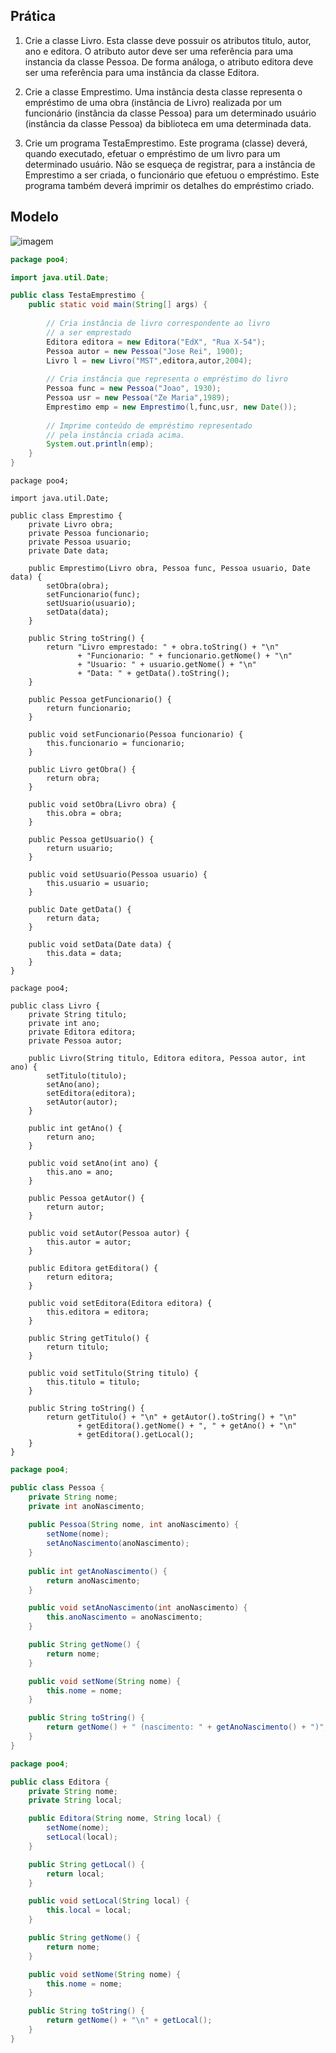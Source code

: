## Prática

 1. Crie a classe Livro. Esta classe deve possuir os atributos titulo, autor, ano e editora. 
 O atributo autor deve ser uma referência para uma instancia da classe Pessoa. 
 De forma análoga, o atributo editora deve ser uma referência para uma instância da classe Editora.
 
 1. Crie a classe Emprestimo. Uma instância desta classe representa o empréstimo de uma obra 
 (instância de Livro) realizada por um funcionário (instância da classe Pessoa) para um 
 determinado usuário (instância da classe Pessoa) da biblioteca em uma determinada data. 
 
 1. Crie um programa TestaEmprestimo. Este programa (classe) deverá, quando executado, 
 efetuar o empréstimo de um livro para um determinado usuário. Não se esqueça de registrar, 
 para a instância de Emprestimo a ser criada, o funcionário que efetuou o empréstimo. 
 Este programa também deverá imprimir os detalhes do empréstimo criado.

## Modelo

![imagem](./06.png)


```java
package poo4;

import java.util.Date;

public class TestaEmprestimo {
    public static void main(String[] args) {
        
        // Cria instância de livro correspondente ao livro
        // a ser emprestado
        Editora editora = new Editora("EdX", "Rua X-54");
        Pessoa autor = new Pessoa("Jose Rei", 1900);
        Livro l = new Livro("MST",editora,autor,2004);
        
        // Cria instância que representa o empréstimo do livro
        Pessoa func = new Pessoa("Joao", 1930);
        Pessoa usr = new Pessoa("Ze Maria",1989);
        Emprestimo emp = new Emprestimo(l,func,usr, new Date());
        
        // Imprime conteúdo de empréstimo representado
        // pela instância criada acima.
        System.out.println(emp);
    }
}
```


```jaa
package poo4;

import java.util.Date;

public class Emprestimo {
    private Livro obra;
    private Pessoa funcionario;
    private Pessoa usuario;
    private Date data;
    
    public Emprestimo(Livro obra, Pessoa func, Pessoa usuario, Date data) {
        setObra(obra);
        setFuncionario(func);
        setUsuario(usuario);
        setData(data);
    }
    
    public String toString() {
        return "Livro emprestado: " + obra.toString() + "\n"
               + "Funcionario: " + funcionario.getNome() + "\n"
               + "Usuario: " + usuario.getNome() + "\n"
               + "Data: " + getData().toString();
    }

    public Pessoa getFuncionario() {
        return funcionario;
    }

    public void setFuncionario(Pessoa funcionario) {
        this.funcionario = funcionario;
    }

    public Livro getObra() {
        return obra;
    }

    public void setObra(Livro obra) {
        this.obra = obra;
    }

    public Pessoa getUsuario() {
        return usuario;
    }

    public void setUsuario(Pessoa usuario) {
        this.usuario = usuario;
    }

    public Date getData() {
        return data;
    }

    public void setData(Date data) {
        this.data = data;
    }
}
```


```
package poo4;

public class Livro {
    private String titulo;
    private int ano;
    private Editora editora;
    private Pessoa autor;
    
    public Livro(String titulo, Editora editora, Pessoa autor, int ano) {
        setTitulo(titulo);
        setAno(ano);
        setEditora(editora);
        setAutor(autor);
    }

    public int getAno() {
        return ano;
    }

    public void setAno(int ano) {
        this.ano = ano;
    }

    public Pessoa getAutor() {
        return autor;
    }

    public void setAutor(Pessoa autor) {
        this.autor = autor;
    }

    public Editora getEditora() {
        return editora;
    }

    public void setEditora(Editora editora) {
        this.editora = editora;
    }

    public String getTitulo() {
        return titulo;
    }

    public void setTitulo(String titulo) {
        this.titulo = titulo;
    }
    
    public String toString() {
        return getTitulo() + "\n" + getAutor().toString() + "\n"
               + getEditora().getNome() + ", " + getAno() + "\n"
               + getEditora().getLocal();
    }
}
```


```java
package poo4;

public class Pessoa {
    private String nome;
    private int anoNascimento;
    
    public Pessoa(String nome, int anoNascimento) {
        setNome(nome);
        setAnoNascimento(anoNascimento);
    }
    
    public int getAnoNascimento() {
        return anoNascimento;
    }

    public void setAnoNascimento(int anoNascimento) {
        this.anoNascimento = anoNascimento;
    }

    public String getNome() {
        return nome;
    }

    public void setNome(String nome) {
        this.nome = nome;
    }

    public String toString() {
        return getNome() + " (nascimento: " + getAnoNascimento() + ")";
    }
}
```

```java
package poo4;

public class Editora {
    private String nome;
    private String local;

    public Editora(String nome, String local) {
        setNome(nome);
        setLocal(local);
    }

    public String getLocal() {
        return local;
    }

    public void setLocal(String local) {
        this.local = local;
    }

    public String getNome() {
        return nome;
    }

    public void setNome(String nome) {
        this.nome = nome;
    }

    public String toString() {
        return getNome() + "\n" + getLocal();
    }
}
```


